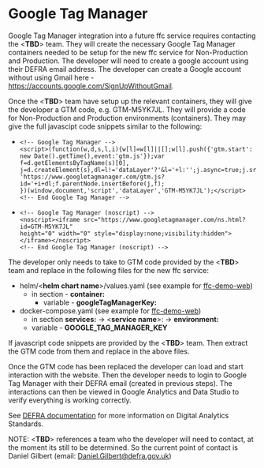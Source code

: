 # Google Tag Manager
Google Tag Manager integration into a future ffc service requires contacting the <**TBD**> team. They will create the necessary Google Tag Manager containers needed to be setup for the new ffc service for Non-Production and Production. The developer will need to create a google account using their DEFRA email address. The developer can create a Google account without using Gmail here - https://accounts.google.com/SignUpWithoutGmail.

Once the <**TBD**> team have setup up the relevant containers, they will give the developer a GTM code, e.g. GTM-M5YK7JL. They will provide a code for Non-Production and Production environments (containers). They may give the full javascipt code snippets similar to the following:

-     <!-- Google Tag Manager -->
      <script>(function(w,d,s,l,i){w[l]=w[l]||[];w[l].push({'gtm.start':
      new Date().getTime(),event:'gtm.js'});var f=d.getElementsByTagName(s)[0],
      j=d.createElement(s),dl=l!='dataLayer'?'&l='+l:'';j.async=true;j.src=
      'https://www.googletagmanager.com/gtm.js?id='+i+dl;f.parentNode.insertBefore(j,f);
      })(window,document,'script','dataLayer','GTM-M5YK7JL');</script>
      <!-- End Google Tag Manager -->

-     <!-- Google Tag Manager (noscript) -->
      <noscript><iframe src="https://www.googletagmanager.com/ns.html?id=GTM-M5YK7JL" 
      height="0" width="0" style="display:none;visibility:hidden"></iframe></noscript>
      <!-- End Google Tag Manager (noscript) -->

The developer only needs to take to GTM code provided by the <**TBD**> team and replace in the following files for the new ffc service:
- helm/<**helm chart name**>/values.yaml (see example for [ffc-demo-web](https://github.com/DEFRA/ffc-demo-web/blob/master/helm/ffc-demo-web/values.yaml))
   * in section - **container:**
      * variable - **googleTagManagerKey:**
- docker-compose.yaml (see example for [ffc-demo-web](https://github.com/DEFRA/ffc-demo-web/blob/master/docker-compose.yaml))
   * in section **services:** -> <**service name**>: -> **environment:**
   * variable - **GOOGLE_TAG_MANAGER_KEY**

If javascript code snippets are provided by the <**TBD**> team. Then extract the GTM code from them and replace in the above files.

Once the GTM code has been replaced the developer can load and start interaction with the website. Then the developer needs to login to Google Tag Manager with their DEFRA email (created in previous steps). The interactions can then be viewed in Google Analytics and Data Studio to verify everything is working correctly.

See [DEFRA documentation](https://github.com/DEFRA/analytics-standards) for more information on Digital Analytics Standards.

NOTE: <**TBD**> references a team who the developer will need to contact, at the moment its still to be determined. So the current point of contact is Daniel Gilbert (email: Daniel.Gilbert@defra.gov.uk)